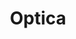 ---
title: "Optica"
url: /ciudad-autonoma-de-buenos-aires/optica-avenida-general-las-heras-2/
shop: óptico
---
